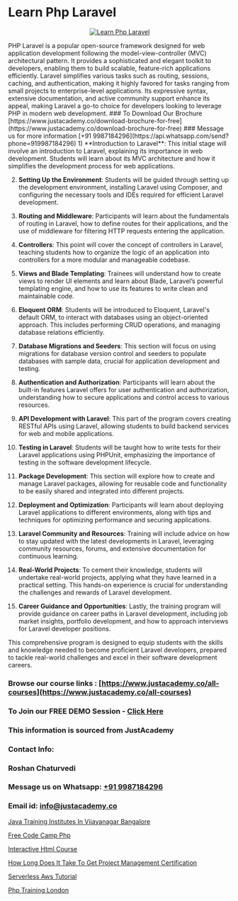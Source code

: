 # Learn Php Laravel

<p align="center">
  <a href="https://justacademy.co/course-detail/php-training">
    <img src="https://justacademy.co/storage2/course_image/1676637155_course_image.webp" alt="Learn Php Laravel">
  </a>
</p>
PHP Laravel is a popular open-source framework designed for web application development following the model-view-controller (MVC) architectural pattern. It provides a sophisticated and elegant toolkit to developers, enabling them to build scalable, feature-rich applications efficiently. Laravel simplifies various tasks such as routing, sessions, caching, and authentication, making it highly favored for tasks ranging from small projects to enterprise-level applications. Its expressive syntax, extensive documentation, and active community support enhance its appeal, making Laravel a go-to choice for developers looking to leverage PHP in modern web development.
### To Download Our Brochure [https://www.justacademy.co/download-brochure-for-free](https://www.justacademy.co/download-brochure-for-free)
### Message us for more information [+91 9987184296](https://api.whatsapp.com/send?phone=919987184296)
1) **Introduction to Laravel**: This initial stage will involve an introduction to Laravel, explaining its importance in web development. Students will learn about its MVC architecture and how it simplifies the development process for web applications.

2) **Setting Up the Environment**: Students will be guided through setting up the development environment, installing Laravel using Composer, and configuring the necessary tools and IDEs required for efficient Laravel development.

3) **Routing and Middleware**: Participants will learn about the fundamentals of routing in Laravel, how to define routes for their applications, and the use of middleware for filtering HTTP requests entering the application.

4) **Controllers**: This point will cover the concept of controllers in Laravel, teaching students how to organize the logic of an application into controllers for a more modular and manageable codebase.

5) **Views and Blade Templating**: Trainees will understand how to create views to render UI elements and learn about Blade, Laravel’s powerful templating engine, and how to use its features to write clean and maintainable code.

6) **Eloquent ORM**: Students will be introduced to Eloquent, Laravel's default ORM, to interact with databases using an object-oriented approach. This includes performing CRUD operations, and managing database relations efficiently.

7) **Database Migrations and Seeders**: This section will focus on using migrations for database version control and seeders to populate databases with sample data, crucial for application development and testing.

8) **Authentication and Authorization**: Participants will learn about the built-in features Laravel offers for user authentication and authorization, understanding how to secure applications and control access to various resources.

9) **API Development with Laravel**: This part of the program covers creating RESTful APIs using Laravel, allowing students to build backend services for web and mobile applications.

10) **Testing in Laravel**: Students will be taught how to write tests for their Laravel applications using PHPUnit, emphasizing the importance of testing in the software development lifecycle.

11) **Package Development**: This section will explore how to create and manage Laravel packages, allowing for reusable code and functionality to be easily shared and integrated into different projects.

12) **Deployment and Optimization**: Participants will learn about deploying Laravel applications to different environments, along with tips and techniques for optimizing performance and securing applications.

13) **Laravel Community and Resources**: Training will include advice on how to stay updated with the latest developments in Laravel, leveraging community resources, forums, and extensive documentation for continuous learning.

14) **Real-World Projects**: To cement their knowledge, students will undertake real-world projects, applying what they have learned in a practical setting. This hands-on experience is crucial for understanding the challenges and rewards of Laravel development.

15) **Career Guidance and Opportunities**: Lastly, the training program will provide guidance on career paths in Laravel development, including job market insights, portfolio development, and how to approach interviews for Laravel developer positions.

This comprehensive program is designed to equip students with the skills and knowledge needed to become proficient Laravel developers, prepared to tackle real-world challenges and excel in their software development careers.

### Browse our course links : [https://www.justacademy.co/all-courses](https://www.justacademy.co/all-courses) 
### To Join our FREE DEMO Session - [Click Here](https://www.justacademy.co/register-for-course-demo)


### This information is sourced from JustAcademy
### Contact Info:
### Roshan Chaturvedi
### Message us on Whatsapp: [+91 9987184296](https://api.whatsapp.com/send?phone=919987184296)
### Email id: [info@justacademy.co](mailto:info@justacademy.co)
                
[Java Training Institutes In Vijayanagar Bangalore](https://www.linkedin.com/pulse/java-training-institutes-vijayanagar-bangalore-justacademy-thane-rlble?trackingId=iaaHFmoio51fwudap7VQgw%3D%3D&lipi=urn%3Ali%3Apage%3Ad_flagship3_company_admin%3B8x4oZRFoSmO4CZ5ThOfedg%3D%3D)

[Free Code Camp Php](https://www.linkedin.com/pulse/free-code-camp-php-justacademy-jaipur-q1yge?trackingId=PEfArHmh11GAO9mpcX%2B7hw%3D%3D&lipi=urn%3Ali%3Apage%3Ad_flagship3_company_admin%3B6gVpALX0TnilEAnvQeHuDw%3D%3D)

[Interactive Html Course](https://medium.com/@shivamja27/interactive-html-course-9db5caa5ee8f)

[How Long Does It Take To Get Project Management Certification](https://medium.com/@justacademytraining/how-long-does-it-take-to-get-project-management-certification-8417019fb62f)

[Serverless Aws Tutorial](https://justacademyin.github.io/justacademy/serverless-aws-tutorial)

[Php Training London](https://justacademyin.github.io/justacademy/php-training-london)

